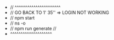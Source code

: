-   // ^^^^^^^^^^^^^^^^^^^^^^
-   // GO BACK TO 1' 35'' => LOGIN NOT WORKING
-   // npm start
-   // ns -o
-   // npm run generate //
-   ^^^^^^^^^^^^^^^^^^^^

